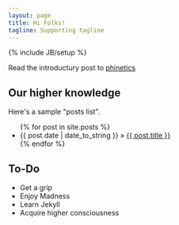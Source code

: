 ```yaml
---
layout: page
title: Hi Folks!
tagline: Supporting tagline
---
```

{% include JB/setup %}

Read the introductury post to [phinetics](http://phinetics.github.io/lessons/2015/09/16/phinetics-introduction/)

    
## Our higher knowledge

Here's a sample "posts list".

<ul class="posts">
  {% for post in site.posts %}
    <li><span>{{ post.date | date_to_string }}</span> &raquo; <a href="{{ BASE_PATH }}{{ post.url }}">{{ post.title }}</a></li>
  {% endfor %}
</ul>

## To-Do

- Get a grip
- Enjoy Madness
- Learn Jekyll
- Acquire higher consciousness


